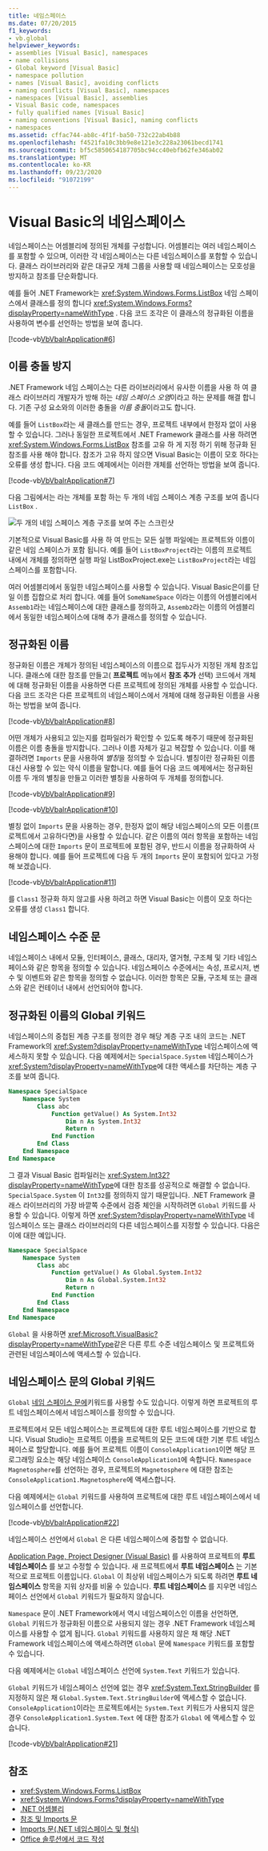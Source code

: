 ```yaml
---
title: 네임스페이스
ms.date: 07/20/2015
f1_keywords:
- vb.global
helpviewer_keywords:
- assemblies [Visual Basic], namespaces
- name collisions
- Global keyword [Visual Basic]
- namespace pollution
- names [Visual Basic], avoiding conflicts
- naming conflicts [Visual Basic], namespaces
- namespaces [Visual Basic], assemblies
- Visual Basic code, namespaces
- fully qualified names [Visual Basic]
- naming conventions [Visual Basic], naming conflicts
- namespaces
ms.assetid: cffac744-ab8c-4f1f-ba50-732c22ab4b88
ms.openlocfilehash: f4521fa10c3bb9e8e121e3c228a23061becd1741
ms.sourcegitcommit: bf5c5850654187705bc94cc40ebfb62fe346ab02
ms.translationtype: MT
ms.contentlocale: ko-KR
ms.lasthandoff: 09/23/2020
ms.locfileid: "91072199"
---
```

# <a name="namespaces-in-visual-basic"></a>Visual Basic의 네임스페이스

네임스페이스는 어셈블리에 정의된 개체를 구성합니다. 어셈블리는 여러 네임스페이스를 포함할 수 있으며, 이러한 각 네임스페이스는 다른 네임스페이스를 포함할 수 있습니다. 클래스 라이브러리와 같은 대규모 개체 그룹을 사용할 때 네임스페이스는 모호성을 방지하고 참조를 단순화합니다.  
  
 예를 들어 .NET Framework는 <xref:System.Windows.Forms.ListBox> 네임 스페이스에서 클래스를 정의 합니다 <xref:System.Windows.Forms?displayProperty=nameWithType> . 다음 코드 조각은 이 클래스의 정규화된 이름을 사용하여 변수를 선언하는 방법을 보여 줍니다.  
  
 [!code-vb[VbVbalrApplication#6](~/samples/snippets/visualbasic/VS_Snippets_VBCSharp/VbVbalrApplication/VB/Class1.vb#6)]  
  
## <a name="avoiding-name-collisions"></a>이름 충돌 방지  

 .NET Framework 네임 스페이스는 다른 라이브러리에서 유사한 이름을 사용 하 여 클래스 라이브러리 개발자가 방해 하는 *네임 스페이스 오염*이라고 하는 문제를 해결 합니다. 기존 구성 요소와의 이러한 충돌을 *이름 충돌*이라고도 합니다.  
  
 예를 들어 `ListBox`라는 새 클래스를 만드는 경우, 프로젝트 내부에서 한정자 없이 사용할 수 있습니다. 그러나 동일한 프로젝트에서 .NET Framework 클래스를 사용 하려면 <xref:System.Windows.Forms.ListBox> 참조를 고유 하 게 지정 하기 위해 정규화 된 참조를 사용 해야 합니다. 참조가 고유 하지 않으면 Visual Basic는 이름이 모호 하다는 오류를 생성 합니다. 다음 코드 예제에서는 이러한 개체를 선언하는 방법을 보여 줍니다.  
  
 [!code-vb[VbVbalrApplication#7](~/samples/snippets/visualbasic/VS_Snippets_VBCSharp/VbVbalrApplication/VB/Class1.vb#7)]  
  
 다음 그림에서는 라는 개체를 포함 하는 두 개의 네임 스페이스 계층 구조를 보여 줍니다 `ListBox` .  
  
 ![두 개의 네임 스페이스 계층 구조를 보여 주는 스크린샷](./media/namespaces/visual-basic-namespace-hierarchy.gif)  
  
 기본적으로 Visual Basic를 사용 하 여 만드는 모든 실행 파일에는 프로젝트와 이름이 같은 네임 스페이스가 포함 됩니다. 예를 들어 `ListBoxProject`라는 이름의 프로젝트 내에서 개체를 정의하면 실행 파일 ListBoxProject.exe는 `ListBoxProject`라는 네임스페이스를 포함합니다.  
  
 여러 어셈블리에서 동일한 네임스페이스를 사용할 수 있습니다. Visual Basic은이를 단일 이름 집합으로 처리 합니다. 예를 들어 `SomeNameSpace` 이라는 이름의 어셈블리에서 `Assemb1`라는 네임스페이스에 대한 클래스를 정의하고, `Assemb2`라는 이름의 어셈블리에서 동일한 네임스페이스에 대해 추가 클래스를 정의할 수 있습니다.  
  
## <a name="fully-qualified-names"></a>정규화된 이름  

 정규화된 이름은 개체가 정의된 네임스페이스의 이름으로 접두사가 지정된 개체 참조입니다. 클래스에 대한 참조를 만들고( **프로젝트** 메뉴에서 **참조 추가** 선택) 코드에서 개체에 대해 정규화된 이름을 사용하면 다른 프로젝트에 정의된 개체를 사용할 수 있습니다. 다음 코드 조각은 다른 프로젝트의 네임스페이스에서 개체에 대해 정규화된 이름을 사용하는 방법을 보여 줍니다.  
  
 [!code-vb[VbVbalrApplication#8](~/samples/snippets/visualbasic/VS_Snippets_VBCSharp/VbVbalrApplication/VB/Class1.vb#8)]  
  
 어떤 개체가 사용되고 있는지를 컴파일러가 확인할 수 있도록 해주기 때문에 정규화된 이름은 이름 충돌을 방지합니다. 그러나 이름 자체가 길고 복잡할 수 있습니다. 이를 해결하려면 `Imports` 문을 사용하여 *별칭*을 정의할 수 있습니다. 별칭이란 정규화된 이름 대신 사용할 수 있는 약식 이름을 말합니다. 예를 들어 다음 코드 예제에서는 정규화된 이름 두 개의 별칭을 만들고 이러한 별칭을 사용하여 두 개체를 정의합니다.  
  
 [!code-vb[VbVbalrApplication#9](~/samples/snippets/visualbasic/VS_Snippets_VBCSharp/VbVbalrApplication/VB/Class1.vb#9)]  
  
 [!code-vb[VbVbalrApplication#10](~/samples/snippets/visualbasic/VS_Snippets_VBCSharp/VbVbalrApplication/VB/Class1.vb#10)]  
  
 별칭 없이 `Imports` 문을 사용하는 경우, 한정자 없이 해당 네임스페이스의 모든 이름(프로젝트에서 고유하다면)을 사용할 수 있습니다. 같은 이름의 여러 항목을 포함하는 네임스페이스에 대한 `Imports` 문이 프로젝트에 포함된 경우, 반드시 이름을 정규화하여 사용해야 합니다. 예를 들어 프로젝트에 다음 두 개의 `Imports` 문이 포함되어 있다고 가정해 보겠습니다.  
  
 [!code-vb[VbVbalrApplication#11](~/samples/snippets/visualbasic/VS_Snippets_VBCSharp/VbVbalrApplication/VB/Class1.vb#11)]  
  
 를 `Class1` 정규화 하지 않고를 사용 하려고 하면 Visual Basic는 이름이 모호 하다는 오류를 생성 `Class1` 합니다.  
  
## <a name="namespace-level-statements"></a>네임스페이스 수준 문  

 네임스페이스 내에서 모듈, 인터페이스, 클래스, 대리자, 열거형, 구조체 및 기타 네임스페이스와 같은 항목을 정의할 수 있습니다. 네임스페이스 수준에서는 속성, 프로시저, 변수 및 이벤트와 같은 항목을 정의할 수 없습니다. 이러한 항목은 모듈, 구조체 또는 클래스와 같은 컨테이너 내에서 선언되어야 합니다.  
  
## <a name="global-keyword-in-fully-qualified-names"></a>정규화된 이름의 Global 키워드  

 네임스페이스의 중첩된 계층 구조를 정의한 경우 해당 계층 구조 내의 코드는 .NET Framework의 <xref:System?displayProperty=nameWithType> 네임스페이스에 액세스하지 못할 수 있습니다. 다음 예제에서는 `SpecialSpace.System` 네임스페이스가 <xref:System?displayProperty=nameWithType>에 대한 액세스를 차단하는 계층 구조를 보여 줍니다.  
  
```vb  
Namespace SpecialSpace  
    Namespace System  
        Class abc  
            Function getValue() As System.Int32  
                Dim n As System.Int32  
                Return n  
            End Function  
        End Class  
    End Namespace  
End Namespace  
```  
  
 그 결과 Visual Basic 컴파일러는 <xref:System.Int32?displayProperty=nameWithType>에 대한 참조를 성공적으로 해결할 수 없습니다. `SpecialSpace.System` 이 `Int32`를 정의하지 않기 때문입니다. .NET Framework 클래스 라이브러리의 가장 바깥쪽 수준에서 검증 체인을 시작하려면 `Global` 키워드를 사용할 수 있습니다. 이렇게 하면 <xref:System?displayProperty=nameWithType> 네임스페이스 또는 클래스 라이브러리의 다른 네임스페이스를 지정할 수 있습니다. 다음은 이에 대한 예입니다.  
  
```vb  
Namespace SpecialSpace  
    Namespace System  
        Class abc  
            Function getValue() As Global.System.Int32  
                Dim n As Global.System.Int32  
                Return n  
            End Function  
        End Class  
    End Namespace  
End Namespace  
```  
  
 `Global` 을 사용하면 <xref:Microsoft.VisualBasic?displayProperty=nameWithType>같은 다른 루트 수준 네임스페이스 및 프로젝트와 관련된 네임스페이스에 액세스할 수 있습니다.  
  
## <a name="global-keyword-in-namespace-statements"></a>네임스페이스 문의 Global 키워드  

 `Global` [네임 스페이스 문에](../../language-reference/statements/namespace-statement.md)키워드를 사용할 수도 있습니다. 이렇게 하면 프로젝트의 루트 네임스페이스에서 네임스페이스를 정의할 수 있습니다.  
  
 프로젝트에서 모든 네임스페이스는 프로젝트에 대한 루트 네임스페이스를 기반으로 합니다.  Visual Studio는 프로젝트 이름을 프로젝트의 모든 코드에 대한 기본 루트 네임스페이스로 할당합니다. 예를 들어 프로젝트 이름이 `ConsoleApplication1`이면 해당 프로그래밍 요소는 해당 네임스페이스 `ConsoleApplication1`에 속합니다. `Namespace Magnetosphere`를 선언하는 경우, 프로젝트의 `Magnetosphere` 에 대한 참조는 `ConsoleApplication1.Magnetosphere`에 액세스합니다.  
  
 다음 예제에서는 `Global` 키워드를 사용하여 프로젝트에 대한 루트 네임스페이스에서 네임스페이스를 선언합니다.  
  
 [!code-vb[VbVbalrApplication#22](~/samples/snippets/visualbasic/VS_Snippets_VBCSharp/VbVbalrApplication/VB/module1.vb#22)]  
  
 네임스페이스 선언에서 `Global` 은 다른 네임스페이스에 중첩할 수 없습니다.  
  
 [Application Page, Project Designer (Visual Basic)](/visualstudio/ide/reference/application-page-project-designer-visual-basic) 를 사용하여 프로젝트의 **루트 네임스페이스** 를 보고 수정할 수 있습니다.  새 프로젝트에서 **루트 네임스페이스** 는 기본적으로 프로젝트 이름입니다. `Global` 이 최상위 네임스페이스가 되도록 하려면 **루트 네임스페이스** 항목을 지워 상자를 비울 수 있습니다. **루트 네임스페이스** 를 지우면 네임스페이스 선언에서 `Global` 키워드가 필요하지 않습니다.  
  
 `Namespace` 문이 .NET Framework에서 역시 네임스페이스인 이름을 선언하면, `Global` 키워드가 정규화된 이름으로 사용되지 않는 경우 .NET Framework 네임스페이스를 사용할 수 없게 됩니다. `Global` 키워드를 사용하지 않은 채 해당 .NET Framework 네임스페이스에 액세스하려면 `Global` 문에 `Namespace` 키워드를 포함할 수 있습니다.  
  
 다음 예제에서는 `Global` 네임스페이스 선언에 `System.Text` 키워드가 있습니다.  
  
 `Global` 키워드가 네임스페이스 선언에 없는 경우 <xref:System.Text.StringBuilder> 를 지정하지 않은 채 `Global.System.Text.StringBuilder`에 액세스할 수 없습니다. `ConsoleApplication1`이라는 프로젝트에서는 `System.Text` 키워드가 사용되지 않은 경우 `ConsoleApplication1.System.Text` 에 대한 참조가 `Global` 에 액세스할 수 있습니다.  
  
 [!code-vb[VbVbalrApplication#21](~/samples/snippets/visualbasic/VS_Snippets_VBCSharp/VbVbalrApplication/VB/module1.vb#21)]  
  
## <a name="see-also"></a>참조

- <xref:System.Windows.Forms.ListBox>
- <xref:System.Windows.Forms?displayProperty=nameWithType>
- [.NET 어셈블리](../../../standard/assembly/index.md)
- [참조 및 Imports 문](references-and-the-imports-statement.md)
- [Imports 문(.NET 네임스페이스 및 형식)](../../language-reference/statements/imports-statement-net-namespace-and-type.md)
- [Office 솔루션에서 코드 작성](/visualstudio/vsto/writing-code-in-office-solutions)
